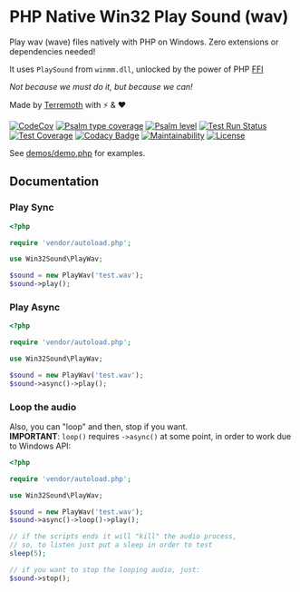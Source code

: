 # PHP Native Win32 Play Sound (wav)
Play wav (wave) files natively with PHP on Windows. Zero extensions or dependencies needed! 

It uses `PlaySound` from `winmm.dll`, unlocked by the power of PHP [FFI](https://www.php.net/manual/en/book.ffi.php)

_Not because we must do it, but because we can!_

Made by [Terremoth](https://github.com/terremoth/) with ⚡ & ❤

[![CodeCov](https://codecov.io/gh/terremoth/php-win32-playwav/graph/badge.svg?token=TOKEN)](https://app.codecov.io/gh/terremoth/php-win32-playwav)
[![Psalm type coverage](https://shepherd.dev/github/terremoth/php-win32-playwav/coverage.svg)](https://shepherd.dev/github/terremoth/php-win32-playwav)
[![Psalm level](https://shepherd.dev/github/terremoth/php-win32-playwav/level.svg)](https://shepherd.dev/github/terremoth/php-win32-playwav)
[![Test Run Status](https://github.com/terremoth/php-win32-playwav/actions/workflows/workflow.yml/badge.svg?branch=main)](https://github.com/terremoth/php-win32-playwav/actions/workflows/workflow.yml)
[![Test Coverage](https://api.codeclimate.com/v1/badges/a13132be1af401ddb871/test_coverage)](https://codeclimate.com/github/terremoth/php-win32-playwav/test_coverage)
[![Codacy Badge](https://app.codacy.com/project/badge/Grade/ef78c9a6fa6843a1aa10646bd70a1e9d)](https://app.codacy.com/gh/terremoth/php-win32-playwav/dashboard?utm_source=gh&utm_medium=referral&utm_content=&utm_campaign=Badge_grade)
[![Maintainability](https://api.codeclimate.com/v1/badges/a13132be1af401ddb871/maintainability)](https://codeclimate.com/github/terremoth/php-win32-playwav/maintainability)
[![License](https://img.shields.io/github/license/terremoth/php-win32-playwav.svg?logo=gnu&color=41bb13)](https://github.com/terremoth/php-win32-playwav/blob/main/LICENSE)

See [demos/demo.php](demos/demo.php) for examples.

## Documentation

### Play Sync

```php
<?php

require 'vendor/autoload.php';

use Win32Sound\PlayWav;

$sound = new PlayWav('test.wav');
$sound->play();

```

### Play Async

```php
<?php

require 'vendor/autoload.php';

use Win32Sound\PlayWav;

$sound = new PlayWav('test.wav');
$sound->async()->play();
```

### Loop the audio

Also, you can "loop" and then, stop if you want.  
__IMPORTANT__: `loop()` requires ``->async()`` at some point, in order to work due to Windows API:

```php
<?php

require 'vendor/autoload.php';

use Win32Sound\PlayWav;

$sound = new PlayWav('test.wav');
$sound->async()->loop()->play();

// if the scripts ends it will "kill" the audio process,
// so, to listen just put a sleep in order to test
sleep(5); 

// if you want to stop the looping audio, just:
$sound->stop();
```
